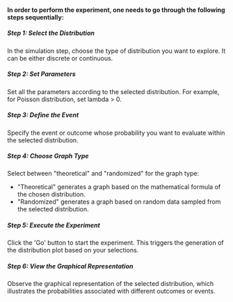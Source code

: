 #### In order to perform the experiment, one needs to go through the following steps sequentially:

##### Step 1: Select the Distribution
In the simulation step, choose the type of distribution you want to explore. It can be either discrete or continuous.

##### Step 2: Set Parameters
Set all the parameters according to the selected distribution. For example, for Poisson distribution, set lambda > 0.

##### Step 3: Define the Event
Specify the event or outcome whose probability you want to evaluate within the selected distribution.

##### Step 4: Choose Graph Type
Select between "theoretical" and "randomized" for the graph type:
- "Theoretical" generates a graph based on the mathematical formula of the chosen distribution.
- "Randomized" generates a graph based on random data sampled from the selected distribution.

##### Step 5: Execute the Experiment
Click the 'Go' button to start the experiment. This triggers the generation of the distribution plot based on your selections.

##### Step 6: View the Graphical Representation
Observe the graphical representation of the selected distribution, which illustrates the probabilities associated with different outcomes or events.
